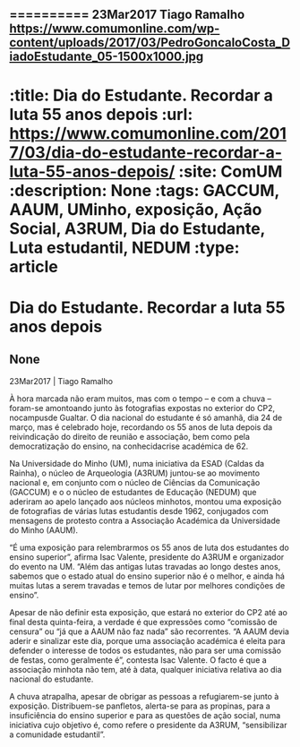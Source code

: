 
==========
23Mar2017
Tiago Ramalho
https://www.comumonline.com/wp-content/uploads/2017/03/PedroGoncaloCosta_DiadoEstudante_05-1500x1000.jpg
---
:title: Dia do Estudante. Recordar a luta 55 anos depois
:url: https://www.comumonline.com/2017/03/dia-do-estudante-recordar-a-luta-55-anos-depois/
:site: ComUM
:description: None
:tags: GACCUM, AAUM, UMinho, exposição, Ação Social, A3RUM, Dia do Estudante, Luta estudantil, NEDUM
:type: article
==========


# **Dia do Estudante. Recordar a luta 55 anos depois**

## None

23Mar2017 | Tiago Ramalho

À hora marcada não eram muitos, mas com o tempo – e com a chuva – foram-se amontoando junto às fotografias expostas no exterior do CP2, nocampusde Gualtar. O dia nacional do estudante é só amanhã, dia 24 de março, mas é celebrado hoje, recordando os 55 anos de luta depois da reivindicação do direito de reunião e associação, bem como pela democratização do ensino, na conhecidacrise académica de 62.

Na Universidade do Minho (UM), numa iniciativa da ESAD (Caldas da Rainha), o núcleo de Arqueologia (A3RUM) juntou-se ao movimento nacional e, em conjunto com o núcleo de Ciências da Comunicação (GACCUM) e o o núcleo de estudantes de Educação (NEDUM) que aderiram ao apelo lançado aos núcleos minhotos, montou uma exposição de fotografias de várias lutas estudantis desde 1962, conjugados com mensagens de protesto contra a Associação Académica da Universidade do Minho (AAUM).

“É uma exposição para relembrarmos os 55 anos de luta dos estudantes do ensino superior”, afirma Isac Valente, presidente do A3RUM e organizador do evento na UM. “Além das antigas lutas travadas ao longo destes anos, sabemos que o estado atual do ensino superior não é o melhor, e ainda há muitas lutas a serem travadas e temos de lutar por melhores condições de ensino”.

Apesar de não definir esta exposição, que estará no exterior do CP2 até ao final desta quinta-feira, a verdade é que expressões como “comissão de censura” ou “já que a AAUM não faz nada” são recorrentes. “A AAUM devia aderir e sinalizar este dia, porque uma associação académica é eleita para defender o interesse de todos os estudantes, não para ser uma comissão de festas, como geralmente é”, contesta Isac Valente. O facto é que a associação minhota não tem, até à data, qualquer iniciativa relativa ao dia nacional do estudante.

A chuva atrapalha, apesar de obrigar as pessoas a refugiarem-se junto à exposição. Distribuem-se panfletos, alerta-se para as propinas, para a insuficiência do ensino superior e para as questões de ação social, numa iniciativa cujo objetivo é, como refere o presidente da A3RUM, “sensibilizar a comunidade estudantil”.

